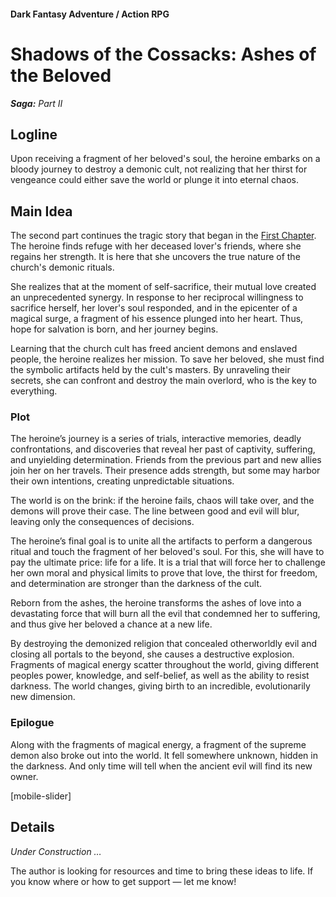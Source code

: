 #### Dark Fantasy Adventure / Action RPG

# Shadows of the Cossacks: Ashes of the Beloved

***Saga:** Part II*

## Logline

Upon receiving a fragment of her beloved's soul, the heroine embarks on a bloody journey to destroy a demonic cult, not realizing that her thirst for vengeance could either save the world or plunge it into eternal chaos.

## Main Idea

The second part continues the tragic story that began in the [First Chapter](/cossacks-saga-1). The heroine finds refuge with her deceased lover's friends, where she regains her strength. It is here that she uncovers the true nature of the church's demonic rituals.

She realizes that at the moment of self-sacrifice, their mutual love created an unprecedented synergy. In response to her reciprocal willingness to sacrifice herself, her lover's soul responded, and in the epicenter of a magical surge, a fragment of his essence plunged into her heart. Thus, hope for salvation is born, and her journey begins.

Learning that the church cult has freed ancient demons and enslaved people, the heroine realizes her mission. To save her beloved, she must find the symbolic artifacts held by the cult's masters. By unraveling their secrets, she can confront and destroy the main overlord, who is the key to everything.

### Plot

The heroine’s journey is a series of trials, interactive memories, deadly confrontations, and discoveries that reveal her past of captivity, suffering, and unyielding determination. Friends from the previous part and new allies join her on her travels. Their presence adds strength, but some may harbor their own intentions, creating unpredictable situations.

The world is on the brink: if the heroine fails, chaos will take over, and the demons will prove their case. The line between good and evil will blur, leaving only the consequences of decisions.

The heroine’s final goal is to unite all the artifacts to perform a dangerous ritual and touch the fragment of her beloved's soul. For this, she will have to pay the ultimate price: life for a life. It is a trial that will force her to challenge her own moral and physical limits to prove that love, the thirst for freedom, and determination are stronger than the darkness of the cult.

Reborn from the ashes, the heroine transforms the ashes of love into a devastating force that will burn all the evil that condemned her to suffering, and thus give her beloved a chance at a new life.

By destroying the demonized religion that concealed otherworldly evil and closing all portals to the beyond, she causes a destructive explosion. Fragments of magical energy scatter throughout the world, giving different peoples power, knowledge, and self-belief, as well as the ability to resist darkness. The world changes, giving birth to an incredible, evolutionarily new dimension.

### Epilogue

Along with the fragments of magical energy, a fragment of the supreme demon also broke out into the world. It fell somewhere unknown, hidden in the darkness. And only time will tell when the ancient evil will find its new owner.

[mobile-slider]

## Details

*Under Construction …*

The author is looking for resources and time to bring these ideas to life. If you know where or how to get support — let me know!